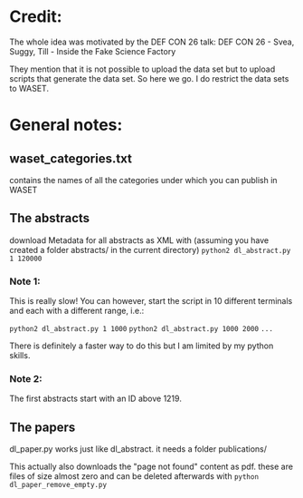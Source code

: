 # Credit:
The whole idea was motivated by the DEF CON 26 talk:
DEF CON 26 - Svea, Suggy, Till - Inside the Fake Science Factory

They mention that it is not possible to upload the data set but to upload scripts that generate the data set. So here we go. I do restrict the data sets to WASET.


# General notes:

## waset_categories.txt
contains the names of all the categories under which you can publish in WASET


## The abstracts 

download Metadata for all abstracts as XML with (assuming you have created a folder abstracts/ in the current directory)
`python2 dl_abstract.py 1 120000`

### Note 1: 
This is really slow! You can however, start the script in 10 different terminals and each with a different range, i.e.: 

`python2 dl_abstract.py 1 1000`
`python2 dl_abstract.py 1000 2000`
`...`

There is definitely a faster way to do this but I am limited by my python skills.

### Note 2: 
The first abstracts start with an ID above 1219.



## The papers
dl_paper.py works just like dl_abstract. it needs a folder publications/

This actually also downloads the "page not found" content as pdf. these are files of size almost zero and can be deleted afterwards with
`python dl_paper_remove_empty.py`

